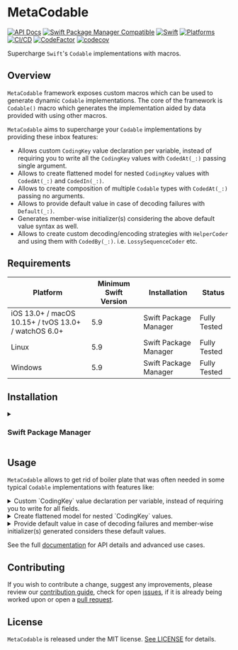 # MetaCodable

[![API Docs](http://img.shields.io/badge/Read_the-docs-2196f3.svg)](https://swiftylab.github.io/MetaCodable/documentation/metacodable/)
[![Swift Package Manager Compatible](https://img.shields.io/github/v/tag/SwiftyLab/MetaCodable?label=SPM&color=orange)](https://badge.fury.io/gh/SwiftyLab%2FMetaCodable)
[![Swift](https://img.shields.io/badge/Swift-5.9+-orange)](https://img.shields.io/badge/Swift-5-DE5D43)
[![Platforms](https://img.shields.io/badge/Platforms-all-sucess)](https://img.shields.io/badge/Platforms-all-sucess)
[![CI/CD](https://github.com/SwiftyLab/MetaCodable/actions/workflows/main.yml/badge.svg?event=push)](https://github.com/SwiftyLab/MetaCodable/actions/workflows/main.yml)
[![CodeFactor](https://www.codefactor.io/repository/github/swiftylab/metacodable/badge)](https://www.codefactor.io/repository/github/swiftylab/metacodable)
[![codecov](https://codecov.io/gh/SwiftyLab/MetaCodable/branch/main/graph/badge.svg?token=jKxMv5oFeA)](https://codecov.io/gh/SwiftyLab/MetaCodable)
<!-- [![CodeQL](https://github.com/SwiftyLab/MetaCodable/actions/workflows/codeql-analysis.yml/badge.svg?event=schedule)](https://github.com/SwiftyLab/MetaCodable/actions/workflows/codeql-analysis.yml) -->

Supercharge `Swift`'s `Codable` implementations with macros.

## Overview

`MetaCodable` framework exposes custom macros which can be used to generate dynamic `Codable` implementations. The core of the framework is ``Codable()`` macro which generates the implementation aided by data provided with using other macros.

`MetaCodable` aims to supercharge your `Codable` implementations by providing these inbox features:

- Allows custom `CodingKey` value declaration per variable, instead of requiring you to write all the `CodingKey` values with ``CodedAt(_:)`` passing single argument.
- Allows to create flattened model for nested `CodingKey` values with ``CodedAt(_:)`` and ``CodedIn(_:)``.
- Allows to create composition of multiple `Codable` types with ``CodedAt(_:)`` passing no arguments.
- Allows to provide default value in case of decoding failures with ``Default(_:)``.
- Generates member-wise initializer(s) considering the above default value syntax as well.
- Allows to create custom decoding/encoding strategies with ``HelperCoder`` and using them with ``CodedBy(_:)``. i.e. ``LossySequenceCoder`` etc.

## Requirements

| Platform | Minimum Swift Version | Installation | Status |
| --- | --- | --- | --- |
| iOS 13.0+ / macOS 10.15+ / tvOS 13.0+ / watchOS 6.0+ | 5.9 | Swift Package Manager | Fully Tested |
| Linux | 5.9 | Swift Package Manager | Fully Tested |
| Windows | 5.9 | Swift Package Manager | Fully Tested |

## Installation

<details>
  <summary><h3>Swift Package Manager</h3></summary>

The [Swift Package Manager](https://swift.org/package-manager/) is a tool for automating the distribution of Swift code and is integrated into the `swift` compiler.

Once you have your Swift package set up, adding `MetaCodable` as a dependency is as easy as adding it to the `dependencies` value of your `Package.swift`.

```swift
.package(url: "https://github.com/SwiftyLab/MetaCodable.git", from: "1.0.0"),
```

Then you can add the `MetaCodable` module product as dependency to the `target`s of your choosing, by adding it to the `dependencies` value of your `target`s.

```swift
.product(name: "MetaCodable", package: "MetaCodable"),
```

</details>

## Usage

`MetaCodable` allows to get rid of boiler plate that was often needed in some typical `Codable` implementations with features like:

<details>
  <summary>Custom `CodingKey` value declaration per variable, instead of requiring you to write for all fields.</summary>

 i.e. in the official [docs](https://developer.apple.com/documentation/foundation/archives_and_serialization/encoding_and_decoding_custom_types#2904057), to define custom `CodingKey` for 2 fields of `Landmark` type you had to write:

```swift
struct Landmark: Codable {
    var name: String
    var foundingYear: Int
    var location: Coordinate
    var vantagePoints: [Coordinate]

    enum CodingKeys: String, CodingKey {
        case name = "title"
        case foundingYear = "founding_date"
        case location
        case vantagePoints
    }
}
```

But with `MetaCodable` all you have to write is this:

```swift
@Codable
struct Landmark {
    @CodedAt("title")
    var name: String
    @CodedAt("founding_date")
    var foundingYear: Int

    var location: Coordinate
    var vantagePoints: [Coordinate]
}
```

</details>

<details>
  <summary>Create flattened model for nested `CodingKey` values.</summary>

i.e. in official [docs](https://developer.apple.com/documentation/foundation/archives_and_serialization/encoding_and_decoding_custom_types#2904058) to decode a JSON like this:

```json
{
  "latitude": 0,
  "longitude": 0,
  "additionalInfo": {
      "elevation": 0
  }
}
```

You had to write all these boilerplate:

```swift
struct Coordinate {
    var latitude: Double
    var longitude: Double
    var elevation: Double

    enum CodingKeys: String, CodingKey {
        case latitude
        case longitude
        case additionalInfo
    }

    enum AdditionalInfoKeys: String, CodingKey {
        case elevation
    }
}

extension Coordinate: Decodable {
    init(from decoder: Decoder) throws {
        let values = try decoder.container(keyedBy: CodingKeys.self)
        latitude = try values.decode(Double.self, forKey: .latitude)
        longitude = try values.decode(Double.self, forKey: .longitude)

        let additionalInfo = try values.nestedContainer(keyedBy: AdditionalInfoKeys.self, forKey: .additionalInfo)
        elevation = try additionalInfo.decode(Double.self, forKey: .elevation)
    }
}

extension Coordinate: Encodable {
    func encode(to encoder: Encoder) throws {
        var container = encoder.container(keyedBy: CodingKeys.self)
        try container.encode(latitude, forKey: .latitude)
        try container.encode(longitude, forKey: .longitude)

        var additionalInfo = container.nestedContainer(keyedBy: AdditionalInfoKeys.self, forKey: .additionalInfo)
        try additionalInfo.encode(elevation, forKey: .elevation)
    }
}
```

But with `MetaCodable` all you have to write is this:

```swift
@Codable
struct Coordinate {
    var latitude: Double
    var longitude: Double

    @CodedAt("additionalInfo", "elevation")
    var elevation: Double
}
```

You can even minimize further using `CodedIn` macro since the final `CodingKey` value is the same as field name:

```swift
@Codable
struct Coordinate {
    var latitude: Double
    var longitude: Double

    @CodedIn("additionalInfo")
    var elevation: Double
}
```

</details>

<details>
  <summary>Provide default value in case of decoding failures and member-wise initializer(s) generated considers these default values.</summary>

Instead of throwing error in case of missing data or type mismatch, you can provide a default value that will be assigned in this case. The memberwise initializer generated also uses this default value for the field. The following definition with `MetaCodable`:

```swift
@Codable
struct CodableData {
    @Default("some")
    let field: String
}
```

will not throw any error when empty JSON(`{}`) or JSON with type mismatch(`{ "field": 5 }`) is provided. The default value will be assigned in such case. Also, the memberwise initializer generated will look like this:

```swift
init(field: String = "some") {
    self.field = field
}
```

</details>

See the full [documentation](https://swiftylab.github.io/MetaCodable/documentation/metacodable/) for API details and advanced use cases.

## Contributing

If you wish to contribute a change, suggest any improvements,
please review our [contribution guide](CONTRIBUTING.md),
check for open [issues](https://github.com/SwiftyLab/MetaCodable/issues), if it is already being worked upon
or open a [pull request](https://github.com/SwiftyLab/MetaCodable/pulls).

## License

`MetaCodable` is released under the MIT license. [See LICENSE](LICENSE) for details.
